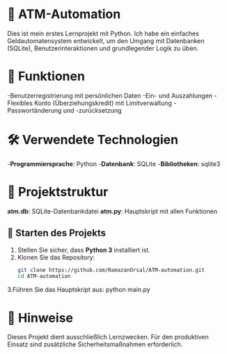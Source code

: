 # 🏧 ATM-Automation
Dies ist mein erstes Lernprojekt mit Python. Ich habe ein einfaches Geldautomatensystem entwickelt, um den Umgang mit Datenbanken (SQLite), Benutzerinteraktionen und grundlegender Logik zu üben.

# 🔧 Funktionen
-Benutzerregistrierung mit persönlichen Daten
-Ein- und Auszahlungen
-Flexibles Konto (Überziehungskredit) mit Limitverwaltung
-Passwortänderung und -zurücksetzung

# 🛠️ Verwendete Technologien
-**Programmiersprache**: Python
-**Datenbank**: SQLite
-**Bibliotheken**: sqlite3

# 📂 Projektstruktur
**atm.db**: SQLite-Datenbankdatei
**atm.py**: Hauptskript mit allen Funktionen

## 🚀 Starten des Projekts

1. Stellen Sie sicher, dass **Python 3** installiert ist.
2. Klonen Sie das Repository:
   ```bash
   git clone https://github.com/RamazanOrsal/ATM-automation.git
   cd ATM-automation

3.Führen Sie das Hauptskript aus:
python main.py


# 📌 Hinweise
Dieses Projekt dient ausschließlich Lernzwecken.
Für den produktiven Einsatz sind zusätzliche Sicherheitsmaßnahmen erforderlich.
